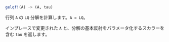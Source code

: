 ```julia
gelqf!(A) -> (A, tau)
```

行列 `A` の `LQ` 分解を計算します。`A = LQ`。

インプレースで変更された `A` と、分解の基本反射をパラメータ化するスカラーを含む `tau` を返します。
